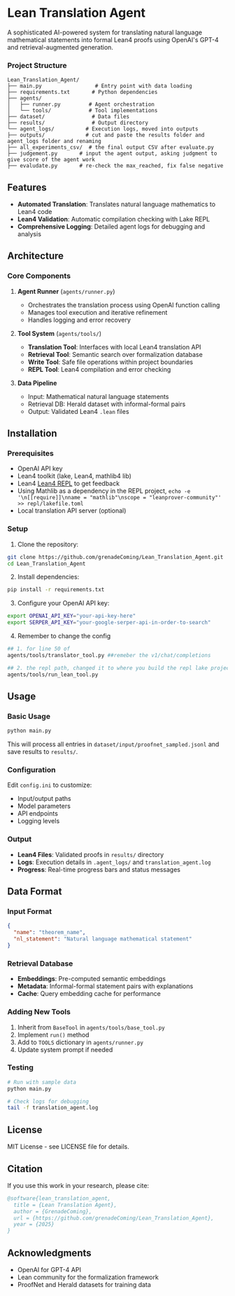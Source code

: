 # Lean Translation Agent

A sophisticated AI-powered system for translating natural language mathematical statements into formal Lean4 proofs using OpenAI's GPT-4 and retrieval-augmented generation.

### Project Structure

```
Lean_Translation_Agent/
├── main.py                 # Entry point with data loading
├── requirements.txt       # Python dependencies
├── agents/
│   ├── runner.py         # Agent orchestration
│   └── tools/            # Tool implementations
├── dataset/               # Data files
├── results/               # Output directory
└── agent_logs/          # Execution logs, moved into outputs
├── outputs/             # cut and paste the results folder and agent_logs folder and renaming
├── all_experiments_csv/  # the final output CSV after evaluate.py
├── judgement.py       # input the agent output, asking judgment to give score of the agent work
├── evaludate.py       # re-check the max_reached, fix false negative
```

## Features

- **Automated Translation**: Translates natural language mathematics to Lean4 code
- **Lean4 Validation**: Automatic compilation checking with Lake REPL
- **Comprehensive Logging**: Detailed agent logs for debugging and analysis

## Architecture

### Core Components

1. **Agent Runner** (`agents/runner.py`)
   - Orchestrates the translation process using OpenAI function calling
   - Manages tool execution and iterative refinement
   - Handles logging and error recovery

2. **Tool System** (`agents/tools/`)
   - **Translation Tool**: Interfaces with local Lean4 translation API
   - **Retrieval Tool**: Semantic search over formalization database
   - **Write Tool**: Safe file operations within project boundaries
   - **REPL Tool**: Lean4 compilation and error checking

3. **Data Pipeline**
   - Input: Mathematical natural language statements
   - Retrieval DB: Herald dataset with informal-formal pairs
   - Output: Validated Lean4 `.lean` files

## Installation

### Prerequisites

- OpenAI API key
- Lean4 toolkit (lake, Lean4, mathlib4 lib)
- Lean4 [Lean4 REPL](https://github.com/leanprover-community/repl.git) to get feedback
- Using Mathlib as a dependency in the REPL project, ```echo -e '\n[[require]]\nname = "mathlib"\nscope = "leanprover-community"' >> repl/lakefile.toml```
- Local translation API server (optional)

### Setup

1. Clone the repository:
```bash
git clone https://github.com/grenadeComing/Lean_Translation_Agent.git
cd Lean_Translation_Agent
```

2. Install dependencies:
```bash
pip install -r requirements.txt
```

3. Configure your OpenAI API key:
```bash
export OPENAI_API_KEY="your-api-key-here"
export SERPER_API_KEY="your-google-serper-api-in-order-to-search"
```
4. Remember to change the config
```bash
## 1. for line 50 of 
agents/tools/translator_tool.py ##remeber the v1/chat/completions

## 2. the repl path, changed it to where you build the repl lake project
agents/tools/run_lean_tool.py
```

## Usage

### Basic Usage

```bash
python main.py
```

This will process all entries in `dataset/input/proofnet_sampled.jsonl` and save results to `results/`.

### Configuration

Edit `config.ini` to customize:
- Input/output paths
- Model parameters
- API endpoints
- Logging levels

### Output

- **Lean4 Files**: Validated proofs in `results/` directory
- **Logs**: Execution details in `.agent_logs/` and `translation_agent.log`
- **Progress**: Real-time progress bars and status messages

## Data Format

### Input Format
```json
{
  "name": "theorem_name",
  "nl_statement": "Natural language mathematical statement"
}
```

### Retrieval Database
- **Embeddings**: Pre-computed semantic embeddings
- **Metadata**: Informal-formal statement pairs with explanations
- **Cache**: Query embedding cache for performance



### Adding New Tools

1. Inherit from `BaseTool` in `agents/tools/base_tool.py`
2. Implement `run()` method
3. Add to `TOOLS` dictionary in `agents/runner.py`
4. Update system prompt if needed

### Testing

```bash
# Run with sample data
python main.py

# Check logs for debugging
tail -f translation_agent.log
```


## License

MIT License - see LICENSE file for details.

## Citation

If you use this work in your research, please cite:

```bibtex
@software{lean_translation_agent,
  title = {Lean Translation Agent},
  author = {GrenadeComing},
  url = {https://github.com/grenadeComing/Lean_Translation_Agent},
  year = {2025}
}
```

## Acknowledgments

- OpenAI for GPT-4 API
- Lean community for the formalization framework
- ProofNet and Herald datasets for training data
